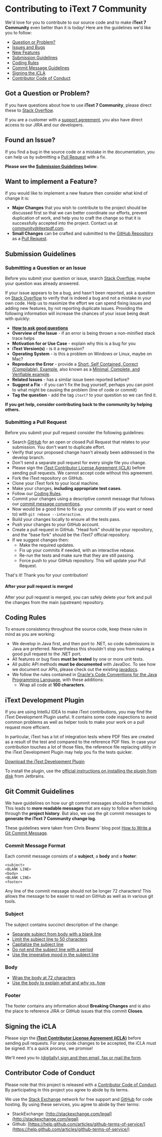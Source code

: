 # Contributing to iText 7 Community

We'd love for you to contribute to our source code and to make **iText 7 Community** even better than it is
today! Here are the guidelines we'd like you to follow:

 - [Question or Problem?](#question)
 - [Issues and Bugs](#issue)
 - [New Features](#feature)
 - [Submission Guidelines](#submit)
 - [Coding Rules](#rules)
 - [Commit Message Guidelines](#commit)
 - [Signing the iCLA](#cla)
 - [Contributor Code of Conduct](#coc)


## <a name="question">Got a Question or Problem?</a>

If you have questions about how to use **iText 7 Community**, please direct these to [Stack Overflow][stackoverflow].

If you are a customer with a [support agreement][support], you also have direct access to our JIRA and our developers.


## <a name="issue">Found an Issue?</a>
If you find a bug in the source code or a mistake in the documentation, you can help us by
submitting a [Pull Request][pull] with a fix.

**Please see the [Submission Guidelines](#submit) below**.


## <a name="feature">Want to implement a Feature?</a>
If you would like to implement a new feature then consider what kind of change it is:

* **Major Changes** that you wish to contribute to the project should be discussed first so that we can better
coordinate our efforts, prevent duplication of work, and help you to craft the change so that it is successfully
accepted into the project. Contact us at [community@itextpdf.com](mailto:community@itextpdf.com).
* **Small Changes** can be crafted and submitted to the [GitHub Repository][github] as a [Pull Request][pull].


## <a name="submit">Submission Guidelines</a>

### Submitting a Question or an Issue
Before you submit your question or issue, search [Stack Overflow][stackoverflow], maybe your question was already answered.

If your issue appears to be a bug, and hasn't been reported, ask a question on [Stack Overflow][stackoverflow] to verify that is indeed a bug and not a mistake in your own code.
Help us to maximize the effort we can spend fixing issues and adding new
features, by not reporting duplicate issues. Providing the following information will increase the
chances of your issue being dealt with quickly:

* **[How to ask good questions][good-questions]**
* **Overview of the Issue** - if an error is being thrown a non-minified stack trace helps
* **Motivation for or Use Case** - explain why this is a bug for you
* **iText Version(s)** - is it a regression?
* **Operating System** - is this a problem on Windows or Linux, maybe on Mac?
* **Reproduce the Error** - provide a [Short, Self Contained, Correct (Compilable), Example][sscce], also known as a [Minimal, Complete, and Verifiable example][mcve].
* **Related Issues** - has a similar issue been reported before?
* **Suggest a Fix** - if you can't fix the bug yourself, perhaps you can point to what might be
  causing the problem (line of code or commit)
* **Tag the question** - add the tag `itext7` to your question so we can find it.

**If you get help, consider contributing back to the community by helping others.**


### Submitting a Pull Request
Before you submit your pull request consider the following guidelines:

* Search [GitHub][pull] for an open or closed Pull Request
  that relates to your submission. You don't want to duplicate effort.
* Verify that your proposed change hasn't already been addressed in the develop branch.
* Don't send a separate pull request for every single file you change.  
* Please sign the [iText Contributor License Agreement (iCLA)](#cla) before sending pull
  requests. We cannot accept code without this agreement.
* Fork the iText repository on GitHub.
* Clone your iText fork to your local machine.
* Make your changes, **including appropriate test cases**.
* Follow our [Coding Rules](#rules).
* Commit your changes using a descriptive commit message that follows our
  [commit message conventions](#commit-message-format).
* Now would be a good time to fix up your commits (if you want or need to) with `git rebase --interactive`.
* Build your changes locally to ensure all the tests pass.
* Push your changes to your GitHub account.
* Create a pull request in GitHub.
"Head fork" should be your repository, and the "base fork" should be the iText7 official repository.
* If we suggest changes then:
  * Make the required updates.
  * Fix up your commits if needed, with an interactive rebase.
  * Re-run the tests and make sure that they are still passing.
  * Force push to your GitHub repository. This will update your Pull Request.

That's it! Thank you for your contribution!

#### After your pull request is merged

After your pull request is merged, you can safely delete your fork and pull the changes
from the main (upstream) repository.


## <a name="rules">Coding Rules</a>
To ensure consistency throughout the source code, keep these rules in mind as you are working:

* We develop in Java first, and then port to .NET, so code submissions in Java are preferred.
  Nevertheless this shouldn't stop you from making a good pull request to the .NET port.
* All features or bug fixes **must be tested** by one or more unit tests.
* All public API methods **must be documented** with JavaDoc. To see how we document our APIs, please check
  out the existing [javadocs][javadocs].
* We follow the rules contained in
  [Oracle's Code Conventions for the Java Programming Language][java-style-guide], with these additions:
    * Wrap all code at **100 characters**.


## iText Development Plugin
If you are using IntelliJ IDEA to make iText contributions, you may find the iText Development Plugin useful. 
It contains some code inspections to avoid common problems as well as helper tools to make your work on a pull request more efficient.

In particular, iText has a lot of integration tests where PDF files are created as a result of the test and compared to the reference PDF files.
In case your contribution touches a lot of those files, the reference file replacing utility in the iText Development Plugin may help you fix the tests quicker.

[Download the iText Development Plugin](https://to-be-filled-in)

To install the plugin, use the [official instructions on installing the plugin from disk](https://www.jetbrains.com/help/idea/managing-plugins.html) from Jetbrains.

## <a name="commit">Git Commit Guidelines</a>

We have guidelines on how our git commit messages should be formatted. This leads to **more
readable messages** that are easy to follow when looking through the **project history**. But also,
we use the git commit messages to **generate the iText 7 Community change log**.

These guidelines were taken from Chris Beams' blog post [How to Write a Git Commit Message][git-commit].

### Commit Message Format
Each commit message consists of a **subject**, a **body** and a **footer**:

```
<subject>
<BLANK LINE>
<body>
<BLANK LINE>
<footer>
```

Any line of the commit message should not be longer 72 characters! This allows the message to be easier
to read on GitHub as well as in various git tools.

### Subject
The subject contains succinct description of the change:

* [Separate subject from body with a blank line][git-commit-separate]
* [Limit the subject line to 50 characters][git-commit-limit-50]
* [Capitalize the subject line][git-commit-capitalize]
* [Do not end the subject line with a period][git-commit-end]
* [Use the imperative mood in the subject line][git-commit-imperative]

### Body
* [Wrap the body at 72 characters][git-commit-wrap-72]
* [Use the body to explain _what_ and _why_ vs. _how_][git-commit-why-not-how]

### Footer
The footer contains any information about **Breaking Changes** and is also the place to
reference JIRA or GitHub issues that this commit **Closes**.


## <a name="cla">Signing the iCLA</a>

Please sign the [**iText Contributor License Agreement (iCLA)**][cla] before sending pull requests. For any code changes to be accepted, the iCLA must be signed. It's a quick process, we promise!

We'll need you to [(digitally) sign and then email, fax or mail the form][cla].


## <a name="coc">Contributor Code of Conduct</a>
Please note that this project is released with a [Contributor Code of Conduct][coc]. By participating in this project you agree to abide by its terms.

We use the [Stack Exchange][stackoverflow] network for free support and [GitHub][github] for code hosting. By using these services, you agree to abide by their terms:

* StackExchange: [http://stackexchange.com/legal](http://stackexchange.com/legal)
* Github: [https://help.github.com/articles/github-terms-of-service/](https://help.github.com/articles/github-terms-of-service/)

[cla]: https://itextpdf.com/en/how-buy/legal/itext-contributor-license-agreement
[coc]: CODE_OF_CONDUCT.md
[github]: https://github.com/itext/itext7
[java-style-guide]: https://www.oracle.com/technetwork/java/codeconvtoc-136057.html
[javadocs]: https://itextpdf.com/api
[pull]: https://github.com/itext/itext7/pulls
[sscce]: http://sscce.org/
[stackoverflow]: https://stackoverflow.com/questions/tagged/itext7
[good-questions]: https://stackoverflow.com/help/how-to-ask
[mcve]: https://stackoverflow.com/help/mcve
[support]: https://itextpdf.com/support
[git-commit]: https://chris.beams.io/posts/git-commit/
[git-commit-separate]: https://chris.beams.io/posts/git-commit/#separate
[git-commit-limit-50]: https://chris.beams.io/posts/git-commit/#limit-50
[git-commit-capitalize]: https://chris.beams.io/posts/git-commit/#capitalize
[git-commit-end]: https://chris.beams.io/posts/git-commit/#end
[git-commit-imperative]: https://chris.beams.io/posts/git-commit/#imperative
[git-commit-wrap-72]: https://chris.beams.io/posts/git-commit/#wrap-72
[git-commit-why-not-how]: https://chris.beams.io/posts/git-commit/#why-not-how